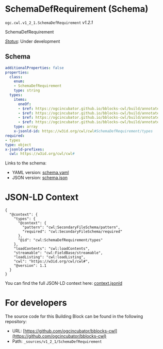 
# SchemaDefRequirement (Schema)

`ogc.cwl.v1_2_1.SchemaDefRequirement` *v1.2.1*

SchemaDefRequirement

[*Status*](http://www.opengis.net/def/status): Under development

## Schema

```yaml
additionalProperties: false
properties:
  class:
    enum:
    - SchemaDefRequirement
    type: string
  types:
    items:
      oneOf:
      - $ref: https://ogcincubator.github.io/bblocks-cwl/build/annotated/cwl/v1_2_1/CWLTypeEnum/schema.yaml
      - $ref: https://ogcincubator.github.io/bblocks-cwl/build/annotated/cwl/v1_2_1/CWLTypeRecordSchema/schema.yaml
      - $ref: https://ogcincubator.github.io/bblocks-cwl/build/annotated/cwl/v1_2_1/CWLTypeRecordArray/schema.yaml
      - $ref: https://ogcincubator.github.io/bblocks-cwl/build/annotated/cwl/v1_2_1/CWLImport/schema.yaml
    type: array
    x-jsonld-id: https://w3id.org/cwl/cwl#SchemaDefRequirement/types
required:
- types
type: object
x-jsonld-prefixes:
  cwl: https://w3id.org/cwl/cwl#

```

Links to the schema:

* YAML version: [schema.yaml](https://ogcincubator.github.io/bblocks-cwl/build/annotated/cwl/v1_2_1/SchemaDefRequirement/schema.json)
* JSON version: [schema.json](https://ogcincubator.github.io/bblocks-cwl/build/annotated/cwl/v1_2_1/SchemaDefRequirement/schema.yaml)


# JSON-LD Context

```jsonld
{
  "@context": {
    "types": {
      "@context": {
        "pattern": "cwl:SecondaryFileSchema/pattern",
        "required": "cwl:SecondaryFileSchema/required"
      },
      "@id": "cwl:SchemaDefRequirement/types"
    },
    "loadContents": "cwl:loadContents",
    "streamable": "cwl:FieldBase/streamable",
    "loadListing": "cwl:loadListing",
    "cwl": "https://w3id.org/cwl/cwl#",
    "@version": 1.1
  }
}
```

You can find the full JSON-LD context here:
[context.jsonld](https://ogcincubator.github.io/bblocks-cwl/build/annotated/cwl/v1_2_1/SchemaDefRequirement/context.jsonld)


# For developers

The source code for this Building Block can be found in the following repository:

* URL: [https://github.com/ogcincubator/bblocks-cwl](https://github.com/ogcincubator/bblocks-cwl)
* Path: `_sources/v1_2_1/SchemaDefRequirement`

